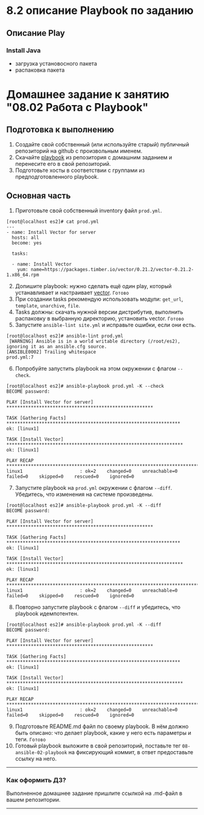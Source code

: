# 8.2 описание Playbook по заданию


## Описание Play 

### Install Java
 - загрузка установосного пакета
 - распаковка пакета


# Домашнее задание к занятию "08.02 Работа с Playbook"

## Подготовка к выполнению

1. Создайте свой собственный (или используйте старый) публичный репозиторий на github с произвольным именем.
2. Скачайте [playbook](./playbook/) из репозитория с домашним заданием и перенесите его в свой репозиторий.
3. Подготовьте хосты в соответствии с группами из предподготовленного playbook.

## Основная часть

1. Приготовьте свой собственный inventory файл `prod.yml`.
```
[root@localhost es2]# cat prod.yml 
---
- name: Install Vector for server
  hosts: all
  become: yes

  tasks:
    
  - name: Install Vector
    yum: name=https://packages.timber.io/vector/0.21.2/vector-0.21.2-1.x86_64.rpm

```


2. Допишите playbook: нужно сделать ещё один play, который устанавливает и настраивает [vector](https://vector.dev). `Готово`
3. При создании tasks рекомендую использовать модули: `get_url`, `template`, `unarchive`, `file`.
4. Tasks должны: скачать нужной версии дистрибутив, выполнить распаковку в выбранную директорию, установить vector. `Готово`
5. Запустите `ansible-lint site.yml` и исправьте ошибки, если они есть.
```
[root@localhost es2]# ansible-lint prod.yml 
 [WARNING] Ansible is in a world writable directory (/root/es2), ignoring it as an ansible.cfg source.
[ANSIBLE0002] Trailing whitespace
prod.yml:7
```
6. Попробуйте запустить playbook на этом окружении с флагом `--check`.
```
[root@localhost es2]# ansible-playbook prod.yml -K --check
BECOME password: 

PLAY [Install Vector for server] ******************************************************

TASK [Gathering Facts] ****************************************************************
ok: [linux1]

TASK [Install Vector] *****************************************************************
ok: [linux1]

PLAY RECAP ****************************************************************************
linux1                     : ok=2    changed=0    unreachable=0    failed=0    skipped=0    rescued=0    ignored=0   
```
7. Запустите playbook на `prod.yml` окружении с флагом `--diff`. Убедитесь, что изменения на системе произведены.
```
[root@localhost es2]# ansible-playbook prod.yml -K --diff
BECOME password: 

PLAY [Install Vector for server] ******************************************************

TASK [Gathering Facts] ****************************************************************
ok: [linux1]

TASK [Install Vector] *****************************************************************
ok: [linux1]

PLAY RECAP ****************************************************************************
linux1                     : ok=2    changed=0    unreachable=0    failed=0    skipped=0    rescued=0    ignored=0  
```

8. Повторно запустите playbook с флагом `--diff` и убедитесь, что playbook идемпотентен.
```
[root@localhost es2]# ansible-playbook prod.yml -K --diff
BECOME password: 

PLAY [Install Vector for server] ******************************************************

TASK [Gathering Facts] ****************************************************************
ok: [linux1]

TASK [Install Vector] *****************************************************************
ok: [linux1]

PLAY RECAP ****************************************************************************
linux1                     : ok=2    changed=0    unreachable=0    failed=0    skipped=0    rescued=0    ignored=0   

```
9. Подготовьте README.md файл по своему playbook. В нём должно быть описано: что делает playbook, какие у него есть параметры и теги. `Готово`
10. Готовый playbook выложите в свой репозиторий, поставьте тег `08-ansible-02-playbook` на фиксирующий коммит, в ответ предоставьте ссылку на него.


---

### Как оформить ДЗ?

Выполненное домашнее задание пришлите ссылкой на .md-файл в вашем репозитории.

---
